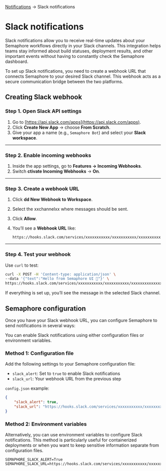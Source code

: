 <div class="breadcrumbs">
    <a href="/administration-guide/notifications">Notifications</a>
    → Slack notifications
</div>

# Slack notifications

Slack notifications allow you to receive real-time updates about your Semaphore workflows directly in your Slack channels. This integration helps teams stay informed about build statuses, deployment results, and other important events without having to constantly check the Semaphore dashboard.

To set up Slack notifications, you need to create a webhook URL that connects Semaphore to your desired Slack channel. This webhook acts as a secure communication bridge between the two platforms.

## Creating Slack webhook

### Step 1. Open Slack API settings

1. Go to [https://api.slack.com/apps](https://api.slack.com/apps).
2. Click **Create New App** → choose **From Scratch**.
3. Give your app a name (e.g., `Semaphore Bot`) and select your **Slack workspace**.

---

### Step 2. Enable incoming webhooks

1. Inside the app settings, go to **Features → Incoming Webhooks**.
2. Switch **ctivate Incoming Webhooks** → **On**.

---

### Step 3. Create a webhook URL

1. Click **dd New Webhook to Workspace**.
2. Select the xxchannelxx where messages should be sent.
3. Click **Allow**.
4. You’ll see a **Webhook URL** like:

   ```
   https://hooks.slack.com/services/xxxxxxxxxxx/xxxxxxxxxxx/xxxxxxxxxxxxxxxxxxxxxxxx
   ```

---

### Step 4. Test your webhook

Use `curl` to test:

```bash
curl -X POST -H 'Content-type: application/json' \
--data '{"text":"Hello from Semaphore UI 🚀"}' \
https://hooks.slack.com/services/xxxxxxxxxxx/xxxxxxxxxxx/xxxxxxxxxxxxxxxxxxxxxxxx
```

If everything is set up, you’ll see the message in the selected Slack channel.


## Semaphore configuration

Once you have your Slack webhook URL, you can configure Semaphore to send notifications in several ways:

You can enable Slack notifications using either configuration files or environment variables.

### Method 1: Configuration file

Add the following settings to your Semaphore configuration file:

- `slack_alert`: Set to `true` to enable Slack notifications
- `slack_url`: Your webhook URL from the previous step

`config.json` example:

```json
{
    "slack_alert": true,
    "slack_url": "https://hooks.slack.com/services/xxxxxxxxxxx/xxxxxxxxxxx/xxxxxxxxxxxxxxxxxxxxxxxx",
}
```

### Method 2: Environment variables

Alternatively, you can use environment variables to configure Slack notifications. This method is particularly useful for containerized deployments or when you want to keep sensitive information separate from configuration files.

```
SEMAPHORE_SLACK_ALERT=True
SEMAPHORE_SLACK_URL=https://hooks.slack.com/services/xxxxxxxxxxx/xxxxxxxxxxx/xxxxxxxxxxxxxxxxxxxxxxxx
```